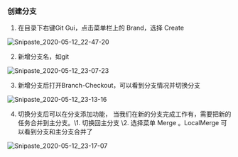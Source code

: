 ### 创建分支

1. 在目录下右键Git Gui，点击菜单栏上的 Brand，选择 Create 

![Snipaste_2020-05-12_22-47-20](C:\Users\杨道潮\Desktop\体系结构\3117005001-杨道潮-体系结构\imgs\Snipaste_2020-05-12_22-47-20.png)

2. 新增分支名，如git

![Snipaste_2020-05-12_23-07-23](C:\Users\杨道潮\Desktop\体系结构\3117005001-杨道潮-体系结构\imgs\Snipaste_2020-05-12_23-07-23.png)

3. 新增分支后打开Branch-Checkout，可以看到分支情况并切换分支

![Snipaste_2020-05-12_23-13-16](C:\Users\杨道潮\Desktop\体系结构\3117005001-杨道潮-体系结构\imgs\Snipaste_2020-05-12_23-13-16.png)

4. 切换分支后可以在分支添加功能， 当我们在新的分支完成工作有，需要把新的任务合并到主分支。\1. 切换回主分支
   \2. 选择菜单 Merge 。LocalMerge 可以看到分支和主分支合并了

![Snipaste_2020-05-12_23-17-07](C:\Users\杨道潮\Desktop\体系结构\3117005001-杨道潮-体系结构\imgs\Snipaste_2020-05-12_23-17-07.png)